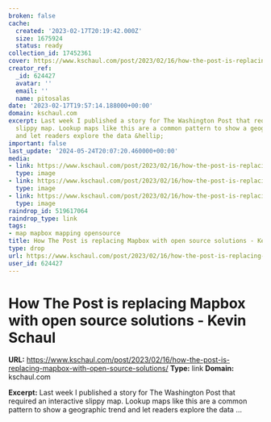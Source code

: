 ```yaml
---
broken: false
cache:
  created: '2023-02-17T20:19:42.000Z'
  size: 1675924
  status: ready
collection_id: 17452361
cover: https://www.kschaul.com/post/2023/02/16/how-the-post-is-replacing-mapbox-with-open-source-solutions/maputnik.png
creator_ref:
  _id: 624427
  avatar: ''
  email: ''
  name: pitosalas
date: '2023-02-17T19:57:14.188000+00:00'
domain: kschaul.com
excerpt: Last week I published a story for The Washington Post that required an interactive
  slippy map. Lookup maps like this are a common pattern to show a geographic trend
  and let readers explore the data &hellip;
important: false
last_update: '2024-05-24T20:07:20.460000+00:00'
media:
- link: https://www.kschaul.com/post/2023/02/16/how-the-post-is-replacing-mapbox-with-open-source-solutions/maputnik.png
  type: image
- link: https://www.kschaul.com/post/2023/02/16/how-the-post-is-replacing-mapbox-with-open-source-solutions/pmtiles.png
  type: image
- link: https://www.kschaul.com/post/2023/02/16/how-the-post-is-replacing-mapbox-with-open-source-solutions/allcash-demo.gif
  type: image
raindrop_id: 519617064
raindrop_type: link
tags:
- map mapbox mapping opensource
title: How The Post is replacing Mapbox with open source solutions - Kevin Schaul
type: drop
url: https://www.kschaul.com/post/2023/02/16/how-the-post-is-replacing-mapbox-with-open-source-solutions/
user_id: 624427
---
```


# How The Post is replacing Mapbox with open source solutions - Kevin Schaul

**URL:** https://www.kschaul.com/post/2023/02/16/how-the-post-is-replacing-mapbox-with-open-source-solutions/
**Type:** link
**Domain:** kschaul.com

**Excerpt:** Last week I published a story for The Washington Post that required an interactive slippy map. Lookup maps like this are a common pattern to show a geographic trend and let readers explore the data &hellip;
